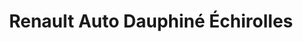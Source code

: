 ---
title: "Renault Auto Dauphiné Échirolles"
url: /echirolles/renault-auto-dauphine-echirolles/
shop: Autowerkstatt
---
